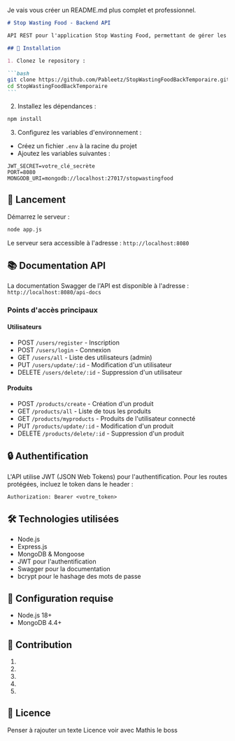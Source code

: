 Je vais vous créer un README.md plus complet et professionnel.

````markdown
# Stop Wasting Food - Backend API

API REST pour l'application Stop Wasting Food, permettant de gérer les produits alimentaires et réduire le gaspillage.

## 🚀 Installation

1. Clonez le repository :

```bash
git clone https://github.com/Pableetz/StopWastingFoodBackTemporaire.git
cd StopWastingFoodBackTemporaire
```
````

2. Installez les dépendances :

```bash
npm install
```

3. Configurez les variables d'environnement :

- Créez un fichier `.env` à la racine du projet
- Ajoutez les variables suivantes :

```env
JWT_SECRET=votre_clé_secrète
PORT=8080
MONGODB_URI=mongodb://localhost:27017/stopwastingfood
```

## 🔧 Lancement

Démarrez le serveur :

```bash
node app.js
```

Le serveur sera accessible à l'adresse : `http://localhost:8080`

## 📚 Documentation API

La documentation Swagger de l'API est disponible à l'adresse :
`http://localhost:8080/api-docs`

### Points d'accès principaux

#### Utilisateurs

- POST `/users/register` - Inscription
- POST `/users/login` - Connexion
- GET `/users/all` - Liste des utilisateurs (admin)
- PUT `/users/update/:id` - Modification d'un utilisateur
- DELETE `/users/delete/:id` - Suppression d'un utilisateur

#### Produits

- POST `/products/create` - Création d'un produit
- GET `/products/all` - Liste de tous les produits
- GET `/products/myproducts` - Produits de l'utilisateur connecté
- PUT `/products/update/:id` - Modification d'un produit
- DELETE `/products/delete/:id` - Suppression d'un produit

## 🔒 Authentification

L'API utilise JWT (JSON Web Tokens) pour l'authentification. Pour les routes protégées, incluez le token dans le header :

```
Authorization: Bearer <votre_token>
```

## 🛠 Technologies utilisées

- Node.js
- Express.js
- MongoDB & Mongoose
- JWT pour l'authentification
- Swagger pour la documentation
- bcrypt pour le hashage des mots de passe

## 📝 Configuration requise

- Node.js 18+
- MongoDB 4.4+

## 🤝 Contribution

1.
2.
3.
4.
5.

## 📄 Licence

Penser à rajouter un texte Licence voir avec Mathis le boss
